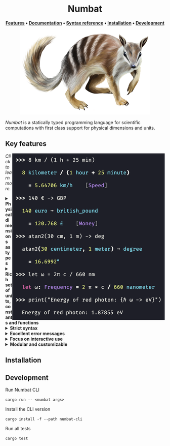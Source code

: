 <div align="center">

<h1>Numbat</h1>

**[Features] • [Documentation] • [Syntax reference] • [Installation] • [Development]**

<img src="assets/numbat-410.png">

[Features]: #key-features
[Documentation]: https://numbat.dev/doc/
[Syntax reference]: https://numbat.dev/doc/example-numbat_syntax.html
[Installation]: #installation
[Development]: #development

</div>

*Numbat* is a statically typed programming language for scientific computations with
first class support for physical dimensions and units.

## Key features

<img src="assets/numbat-interactive.png" align="right">

*Click to learn more.*

<details>
<summary>
<b>Physical dimensions as types</b>
</summary>
<p></p>

Numbat has a static type system where physical dimensions like `Length` and `Time` *are* types.
Definitions of constants and functions can optionally contain type annotations that will be statically enforced.
If the types are not specified, they will be inferred (`Speed`, `Money` and `Frequency` on the right).

See [this article](https://numbat.dev/doc/type-system.html) to learn more about Numbats type system.
</details>

<details>
<summary>
<b>Rich set of units, constants and functions</b>
</summary>
<p></p>

Numbat comes with a comprehensive standard library that includes a large number of physical units (SI, US Customary, Imperial, Nautical, Astronomical, Atomic, Nuclear, …).
See [this reference page](https://numbat.dev/doc/list-units.html) for a complete overview. It also contains a lot of [mathematical and physical constants](https://numbat.dev/doc/list-constants.html)
as well as a large range of [mathematical functions](https://numbat.dev/doc/list-functions.html).
</details>

<details>
<summary>
<b>Strict syntax</b>
</summary>
<p></p>

Numbats parser never tries to be "smart" on syntactically incorrect input. This means you will either get a (descriptive) error message, or you can trust the result of your calculation. On the interactive terminal, we also pretty-print the user input for a quick double-check.
</details>

<details>
<summary>
<b>Excellent error messages</b>
</summary>
<p></p>

Numbat aims to provide descriptive and helpful error messages:
<img src="assets/numbat-error.png" width="500">
</details>

<details>
<summary>
<b>Focus on interactive use</b>
</summary>
<p></p>

…

</details>

<details>
<summary>
<b>Modular and customizable</b>
</summary>
<p></p>

The whole system of physical dimensions and units is specified in Numbat language and can be modified or replaced

</details>

## Installation



## Development

Run Numbat CLI
```
cargo run -- <numbat args>
```

Install the CLI version
```
cargo install -f --path numbat-cli
```

Run all tests
```
cargo test
```
